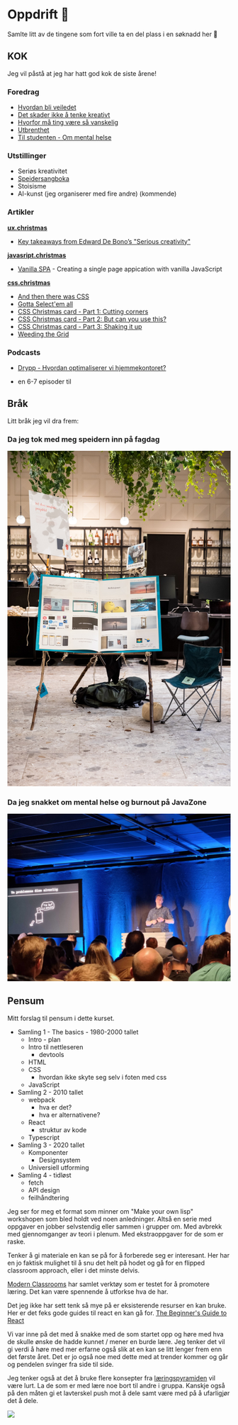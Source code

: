 # Oppdrift 🚀

Samlte litt av de tingene som fort ville ta en del plass i en søknadd her 🚀

## KOK

Jeg vil påstå at jeg har hatt god kok de siste årene!

### Foredrag
- [Hvordan bli veiledet](https://dagfs.dev/articles/hvordan-bli-veiledet/)
- [Det skader ikke å tenke kreativt](https://dagfs.dev/articles/creative-thinking/)
- [Hvorfor må ting være så vanskelig](https://dagfs.dev/articles/why-cant-things-be-easy/)
- [Utbrenthet](https://dagfs.dev/articles/burnout/)
- [Til studenten - Om mental helse](https://dagfs.dev/articles/til-studenten/mental-helse/)


### Utstillinger
- Seriøs kreativitet
- [Speidersangboka](https://lh3.googleusercontent.com/pw/AL9nZEVWMEy61Jy-ht_LY7cxR4OvaiDcaS4B4gwJnxkFmx_S84EoyLZJaSumF02m7Z-mbIq28dnAqp3-HHgpsECKyqjxfRvmFErvzqkrOgstT59-zXdjndF0aNO4KfxwHBS1YdssyRBaVhtiY4o_Nau-dgty9A=w1216-h1822-no?authuser=0)
- Stoisisme
- AI-kunst (jeg organiserer med fire andre) (kommende)


### Artikler

**[ux.christmas](https://ux.christmas/)**
- [Key takeaways from Edward De Bono’s "Serious creativity"](https://ux.christmas/2019/2)

**[javasript.christmas](https://javascript.christmas/)**
- [Vanilla SPA](https://javascript.christmas/2019/12) - Creating a single page appication with vanilla JavaScript

**[css.christmas](https://css.christmas/)**
- [And then there was CSS](https://css.christmas/2019/1)
- [Gotta Select'em all](https://css.christmas/2019/5)
- [CSS Christmas card - Part 1: Cutting corners](https://css.christmas/2019/12)
- [CSS Christmas card - Part 2: But can you use this?](https://css.christmas/2019/13)
- [CSS Christmas card - Part 3: Shaking it up](https://css.christmas/2019/14)
- [Weeding the Grid](https://css.christmas/2019/18)


### Podcasts
- [Drypp - Hvordan optimaliserer vi hjemmekontoret?](https://open.spotify.com/show/6SVNY97zuPWcVdvE2FSNRL)
  
+ en 6-7 episoder til


## Bråk

Litt bråk jeg vil dra frem:

### Da jeg tok med meg speidern inn på fagdag
![](/oppdrift/img/natur.jpg)

### Da jeg snakket om mental helse og burnout på JavaZone
![](/oppdrift/img/jz.jpg)


## Pensum

Mitt forslag til pensum i dette kurset.

- Samling 1 - The basics - 1980-2000 tallet
  - Intro - plan
  - Intro til nettleseren
    - devtools
  - HTML
  - CSS
    - hvordan ikke skyte seg selv i foten med css
  - JavaScript
- Samling 2 - 2010 tallet
  - webpack
    - hva er det?
    - hva er alternativene?
  - React 
    - struktur av kode
  - Typescript
- Samling 3 - 2020 tallet
  - Komponenter
    - Designsystem
  - Universiell utforming
- Samling 4 - tidløst
  - fetch
  - API design
  - feilhåndtering

Jeg ser for meg et format som minner om "Make your own lisp" workshopen som bled holdt ved noen anledninger. Altså en serie med oppgaver en jobber selvstendig eller sammen i grupper om. Med avbrekk med gjennomganger av teori i plenum. Med ekstraoppgaver for de som er raske.

Tenker å gi materiale en kan se på for å forberede seg er interesant. Her har en jo faktisk mulighet til å snu det helt på hodet og gå for en flipped classroom approach, eller i det minste delvis.

[Modern Classrooms](https://www.modernclassrooms.org/) har samlet verktøy som er testet for å promotere læring. Det kan være spennende å utforkse hva de har.

Det jeg ikke har sett tenk så mye på er eksisterende resurser en kan bruke. Her er det feks gode guides til react en kan gå for. [The Beginner's Guide to React](https://egghead.io/courses/the-beginner-s-guide-to-react)

Vi var inne på det med å snakke med de som startet opp og høre med hva de skulle ønske de hadde kunnet / mener en burde lære. Jeg tenker det vil gi verdi å høre med mer erfarne også slik at en kan se litt lenger frem enn det første året. Det er jo også noe med dette med at trender kommer og går og pendelen svinger fra side til side.

Jeg tenker også at det å bruke flere konsepter fra [læringspyramiden](https://www.educationcorner.com/the-learning-pyramid.html) vil være lurt. La de som er med lære noe bort til andre i gruppa. Kanskje også på den måten gi et lavterskel push mot å dele samt være med på å ufarligjør det å dele. 


![](https://media.giphy.com/media/J1WyRIJrTeKs6R6VHL/giphy.gif)